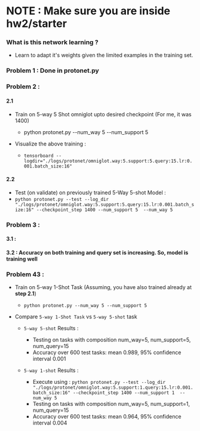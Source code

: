 # NOTE : Make sure you are inside hw2/starter

### What is this network learning ? 
- Learn to adapt it's weights given the limited examples in the training set. 



### Problem 1 : Done in protonet.py

### Problem 2 :

#### 2.1
- Train on 5-way 5 Shot omniglot upto desired checkpoint (For me, it was 1400)
  - python protonet.py --num_way 5 --num_support 5

- Visualize the above training : 
  - `tensorboard --logdir="./logs/protonet/omniglot.way:5.support:5.query:15.lr:0.001.batch_size:16"`


#### 2.2 
- Test (on validate) on previously trained 5-Way 5-shot Model : 
 - `python protonet.py --test --log_dir "./logs/protonet/omniglot.way:5.support:5.query:15.lr:0.001.batch_size:16" --checkpoint_step 1400 --num_support 5  --num_way 5`

### Problem 3 : 
#### 3.1 :
#### 3.2 : Accuracy on both training and query set is increasing. So, model is training well

### Problem 43 :
- Train on 5-way 1-Shot Task (Assuming, you have also trained already at **step 2.1**)
  - `python protonet.py --num_way 5 --num_support 5`

- Compare `5-way 1-Shot Task` vs `5-way 5-shot` task
  -  `5-way 5-shot` Results :
      - Testing on tasks with composition num_way=5, num_support=5, num_query=15
      - Accuracy over 600 test tasks: mean 0.989, 95% confidence interval 0.001
  
  -  `5-way 1-shot` Results :
      - Execute using : `python protonet.py --test --log_dir "./logs/protonet/omniglot.way:5.support:1.query:15.lr:0.001.batch_size:16" --checkpoint_step 1400 --num_support 1  --num_way 5`
      - Testing on tasks with composition num_way=5, num_support=1, num_query=15
      - Accuracy over 600 test tasks: mean 0.964, 95% confidence interval 0.004
